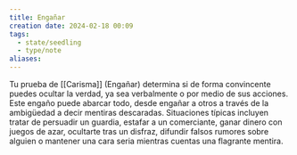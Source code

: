 ```yaml
---
title: Engañar
creation date: 2024-02-18 00:09
tags:
  - state/seedling
  - type/note
aliases:
---
```

Tu prueba de [[Carisma]] (Engañar) determina si de forma convincente puedes ocultar la verdad, ya sea verbalmente o por medio de sus acciones. 
Este engaño puede abarcar todo, desde engañar a otros a través de la ambigüedad a decir mentiras descaradas. 
Situaciones típicas incluyen tratar de persuadir un guardia, estafar a un comerciante, ganar dinero con juegos de azar, ocultarte tras un disfraz, difundir falsos rumores sobre alguien o mantener una cara seria mientras cuentas una flagrante mentira. 
